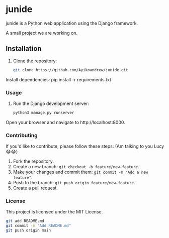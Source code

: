 # junide

junide is a Python web application using the Django framework.

A small project we are working on.


## Installation

1. Clone the repository:
   ```bash
   git clone https://github.com/Ayikoandrew/junide.git

Install dependencies:
pip install -r requirements.txt

### Usage

1. Run the Django development server:
   ```bash
   python3 manage.py runserver
  Open your browser and navigate to http://localhost:8000.
  

### Contributing

If you'd like to contribute, please follow these steps:
(Am talking to you Lucy😂😂)
1. Fork the repository.
2. Create a new branch: `git checkout -b feature/new-feature`.
3. Make your changes and commit them: `git commit -m "Add a new feature"`.
4. Push to the branch: `git push origin feature/new-feature`.
5. Create a pull request.

### License

This project is licensed under the MIT License.

```bash
git add README.md
git commit -m "Add README.md"
git push origin main
